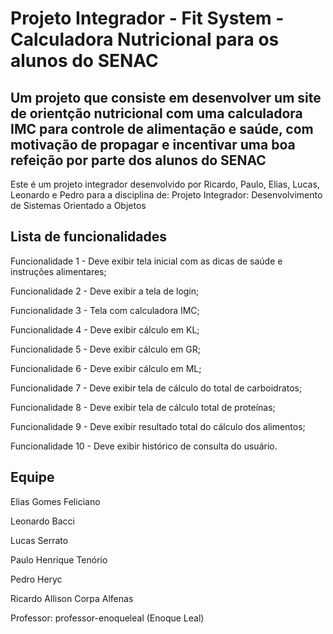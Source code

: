 # Projeto Integrador - Fit System - Calculadora Nutricional para os alunos do SENAC

## Um projeto que consiste em desenvolver um site de orientção nutricional com uma calculadora IMC para controle de alimentação e saúde, com motivação de propagar e incentivar uma boa refeição por parte dos alunos do SENAC

Este é um projeto integrador desenvolvido por Ricardo, Paulo, Elias, Lucas, Leonardo e Pedro para a disciplina de: Projeto Integrador: Desenvolvimento de Sistemas Orientado a Objetos

## Lista de funcionalidades

Funcionalidade 1 - Deve exibir tela inicial com as dicas de saúde e instruções alimentares;

Funcionalidade 2 - Deve exibir a tela de login;

Funcionalidade 3 - Tela com calculadora IMC;

Funcionalidade 4 - Deve exibir cálculo em KL;

Funcionalidade 5 - Deve exibir cálculo em GR;

Funcionalidade 6 - Deve exibir cálculo em ML;

Funcionalidade 7 - Deve exibir tela de cálculo do total de carboidratos;

Funcionalidade 8 - Deve exibir tela de cálculo total de proteínas;

Funcionalidade 9 - Deve exibir resultado total do cálculo dos alimentos;

Funcionalidade 10 - Deve exibir histórico de consulta do usuário.

## Equipe

Elias Gomes Feliciano

Leonardo Bacci

Lucas Serrato

Paulo Henrique Tenório

Pedro Heryc

Ricardo Allison Corpa Alfenas

Professor: professor-enoqueleal (Enoque Leal)


